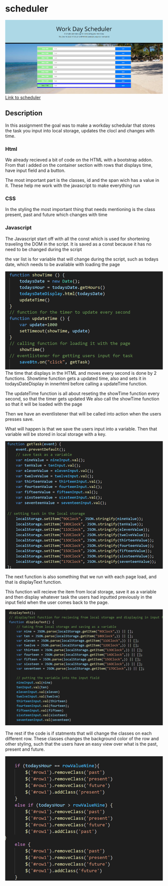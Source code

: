 # scheduler

![Work Scheduler](Assets/main-page.png)
[Link to scheduler](https://nvrtis.github.io/scheduler/)

## Description

In this assignment the goal was to make a workday schedular that stores the task you input into local storage, updates the clocl and changes with time.

### Html

We already recieved a bit of code on the HTML with a bootstrap addon. From that i added on the container section with rows that displays time, have input field and a button. 

The most important part is the classes, id and the span wich has a value in it. These help me work with the javascript to make everything run  

### CSS

In the styling the most important thing that needs mentioning is the class present, past and future which changes with time

### Javascript

The Javascript start off with all the const which is used for shortening traveling the DOM in the script. It is saved as a const because it has no need to be changed during the script

the var list is for variable that will change during the script, such as todays date, which needs to be available with loading the page

![Time function](Assets/time.png)
The time that displays in the HTML and moves every second is done by 2 functions.
Showtime function gets a updated time, also and sets it in todaysDateDisplay in innerhtml before calling a updateTime function.

The updateTime function is all about reseting the showTime function every second, so that the timer gets updated 
We also call the showTime function so that it will be loaded with the page 


Then we have an eventlistener that will be called into action when the users presses save.

What will happen is that we save the users input into a variable. Then that variable will be stored in local storage with a key.

![Local function](Assets/local.png)

The next function is also something that we run with each page load, and that is displayText function.

This function will recieve the item from local storage, save it as a variable and then display whatever task the users had inputted previously in the input field when the user comes back to the page.

![Display function](Assets/display.png)

The rest if the code is if statments that will change the classes on each different row. These classes changes the background color of the row and other styling, such that the users have an easy view over what is the past, present and future.

![If statments](Assets/if.png)
